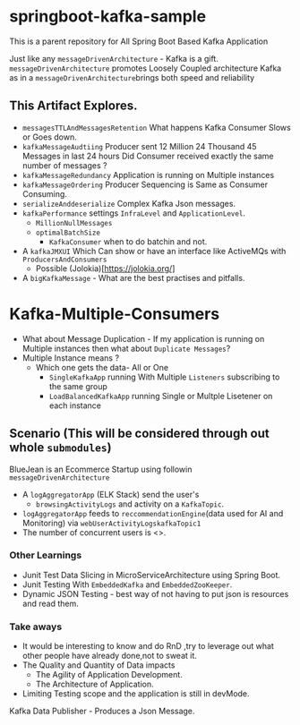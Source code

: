 # springboot-kafka-sample

This is a parent repository for All Spring Boot Based Kafka Application 

Just like any `messageDrivenArchitecture` - Kafka is a gift.
`messageDrivenArchitecture`  promotes Loosely Coupled architecture 
Kafka as in a `messageDrivenArchitecture`brings both speed and reliability


## This Artifact Explores.

* `messagesTTLAndMessagesRetention` What happens Kafka Consumer Slows or Goes down.
* `kafkaMessageAudtiing` Producer sent 12 Million 24 Thousand 45 Messages in last 24 hours Did Consumer received exactly the same number of messages ?
* `kafkaMessageRedundancy` Application is running on Multiple instances
* `kafkaMessageOrdering` Producer Sequencing is Same as Consumer Consuming.
* `serializeAnddeserialize` Complex Kafka Json messages.
* `kafkaPerformance` settings `InfraLevel` and `ApplicationLevel`.
	* `MillionNullMessages` 
	* `optimalBatchSize` 
		* `KafkaConsumer` when to do batchin and not.
* A `kafkaJMXUI`  Which Can show or have an interface like ActiveMQs with `ProducersAndConsumers`
	* Possible (Jolokia)[https://jolokia.org/]
* A `bigKafkaMessage` - What are the best practises and pitfalls.
	


# Kafka-Multiple-Consumers

* What about Message Duplication - If my application is running on Multiple instances then what about `Duplicate Messages`?
* Multiple Instance means ?
  * Which one gets the data- All or One
    * `SingleKafkaApp` running With Multiple `Listeners` subscribing to the same group 
    * `LoadBalancedKafkaApp` running Single or Multple Lisetener on each instance 




## Scenario (This will be considered through out whole `submodules`)

BlueJean is an Ecommerce Startup using followin `messageDrivenArchitecture`

* A `logAggregatorApp` (ELK Stack) send the user's 
  * `browsingActivityLogs` and activity on a `KafkaTopic`.
* `logAggregatorApp` feeds to `reccommendationEngine`(data used for AI and Monitoring) via `webUserActivityLogskafkaTopic1`
* The number of concurrent users is <>.


### Other Learnings
* Junit Test Data Slicing in MicroServiceArchitecture using Spring Boot.
* Junit Testing With `EmbeddedKafka` and `EmbeddedZooKeeper`.
* Dynamic JSON Testing - best way of not having to put json is resources and read them.

### Take aways
* It would be interesting to know and do RnD ,try to leverage out what other people
have already done,not to sweat it.
* The Quality and Quantity of Data impacts
	* The Agility of Application Development.
	* The Architecture of Application.
* Limiting Testing scope and the application is still in devMode.



Kafka Data Publisher - Produces a Json Message.
